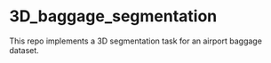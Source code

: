 # 3D_baggage_segmentation
This repo implements a 3D segmentation task for an airport baggage dataset.
